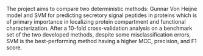 The project aims to compare two deterministic methods: Gunnar Von Heijne model and SVM for predicting secretory signal peptides in proteins which is of primary importance in localizing protein compartment and functional characterization. After a 10-fold cross-validation analysis on a benchmark set of the two developed methods,
despite some misclassification errors, SVM is the best-performing method having a higher MCC, precision, and F1
score.

